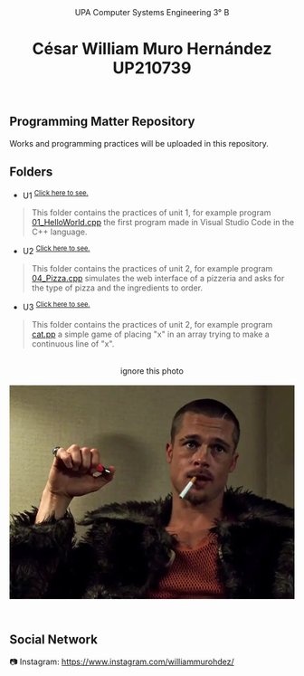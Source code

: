 <div align ="center">
UPA Computer Systems Engineering 3° B
</div>

# 
<h1 align=center>
César William Muro Hernández<br>UP210739
</h1>
<br>

## Programming Matter Repository
Works and programming practices will be uploaded in this repository.
<br>

## Folders
- U1 <sup>[Click here to see.](https://github.com/UP210739/UP210739_CPP/tree/main/U1)</sup>
> This folder contains the practices of unit 1, for example program [01_HelloWorld.cpp](https://github.com/UP210739/UP210739_CPP/blob/main/U1/01_HelloWorld.cpp) the first program made in Visual Studio Code in the C++ language.
- U2 <sup>[Click here to see.](https://github.com/UP210739/UP210739_CPP/tree/main/U2)</sup>
> This folder contains the practices of unit 2, for example program [04_Pizza.cpp](https://github.com/UP210739/UP210739_CPP/blob/main/U2/04_Pizza.cpp) simulates the web interface of a pizzeria and asks for the type of pizza and the ingredients to order.
- U3 <sup>[Click here to see.](https://github.com/UP210739/UP210739_CPP/tree/main/U3)</sup>
> This folder contains the practices of unit 2, for example program [cat.pp](https://github.com/UP210739/UP210739_CPP/blob/main/U3/cat.cpp) a simple game of placing "x" in an array trying to make a continuous line of "x".
<br>

<div align ="center">
ignore this photo
</div>
<br>
<div align ="center">
<img src="/Image/FightClub.jpg"/>
</div>
<br>

# 
## Social Network
:camera: Instagram: https://www.instagram.com/williammurohdez/
